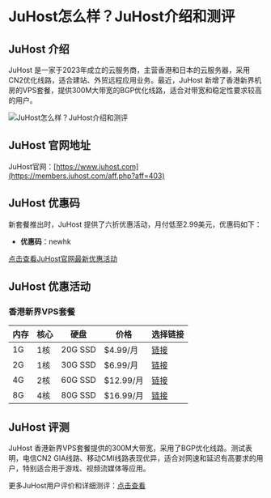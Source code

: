# JuHost怎么样？JuHost介绍和测评

## JuHost 介绍
JuHost 是一家于2023年成立的云服务商，主营香港和日本的云服务器，采用CN2优化线路，适合建站、外贸远程应用业务。最近，JuHost 新增了香港新界机房的VPS套餐，提供300M大带宽的BGP优化线路，适合对带宽和稳定性要求较高的用户。

![JuHost怎么样？JuHost介绍和测评](https://github.com/user-attachments/assets/c442d5d6-27cb-4ecd-bdd2-1cf7136e000f)

## JuHost 官网地址
JuHost官网：[https://www.juhost.com](https://members.juhost.com/aff.php?aff=403)

## JuHost 优惠码
新套餐推出时，JuHost 提供了六折优惠活动，月付低至2.99美元，优惠码如下：
- **优惠码**：newhk  

[点击查看JuHost官网最新优惠活动](https://members.juhost.com/aff.php?aff=403)

## JuHost 优惠活动

### 香港新界VPS套餐

| 内存  | 核心 | 硬盘     | 价格      | 选择链接 |
|-------|------|----------|-----------|----------|
| 1G    | 1核  | 20G SSD  | $4.99/月  | [链接](https://members.juhost.com/aff.php?aff=403&pid=13) |
| 2G    | 1核  | 30G SSD  | $6.99/月  | [链接](https://members.juhost.com/aff.php?aff=403&pid=14) |
| 4G    | 2核  | 60G SSD  | $12.99/月 | [链接](https://members.juhost.com/aff.php?aff=403&pid=15) |
| 8G    | 4核  | 80G SSD  | $16.99/月 | [链接](https://members.juhost.com/aff.php?aff=403&pid=16) |

## JuHost 评测
JuHost 香港新界VPS套餐提供的300M大带宽，采用了BGP优化线路。测试表明，电信CN2 GIA线路、移动CMI线路表现优异，适合对网速和延迟有高要求的用户，特别适合用于游戏、视频流媒体等应用。

更多JuHost用户评价和详细测评：[点击查看](https://members.juhost.com/aff.php?aff=403)
